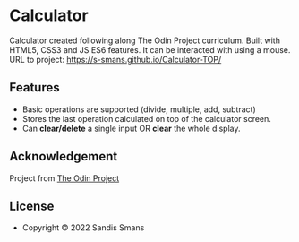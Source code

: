 # Calculator

Calculator created following along The Odin Project curriculum. Built with HTML5, CSS3 and JS ES6 features.
It can be interacted with using a mouse.
URL to project: https://s-smans.github.io/Calculator-TOP/

## Features

* Basic operations are supported (divide, multiple, add, subtract)
* Stores the last operation calculated on top of the calculator screen.
* Can __clear/delete__ a single input OR __clear__ the whole display.

## Acknowledgement

Project from [The Odin Project](https://www.theodinproject.com/)

## License

* Copyright &copy; 2022 Sandis Smans
